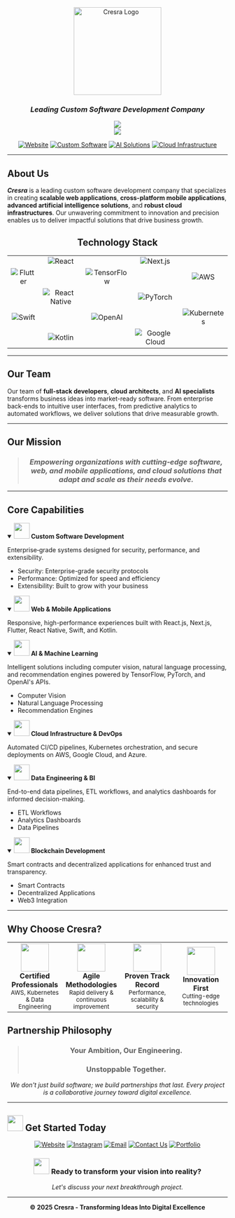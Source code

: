 <div align="center">

<img src="https://cresra.com/_next/image?url=%2Flogos%2Flogo.png&w=256&q=75" alt="Cresra Logo" width="200" height="auto" />

### *Leading Custom Software Development Company*

<p align="center">
  <img src="https://readme-typing-svg.herokuapp.com?font=Fira+Code&weight=600&size=24&duration=2000&pause=1000&color=019062&center=true&vCenter=true&width=500&lines=Your+Ambition%2C+Our+Engineering" />
  <br/>
  <img src="https://readme-typing-svg.herokuapp.com?font=Fira+Code&weight=600&size=24&duration=2000&pause=1000&color=019062&center=true&vCenter=true&width=500&lines=Unstoppable+Together" />
</p>

[![Website](https://img.shields.io/badge/🌐_Website-cresra.com-019062?style=for-the-badge&logo=globe&logoColor=white)](https://cresra.com)
[![Custom Software](https://img.shields.io/badge/⚡_Custom_Software-Development-4d1b4d?style=for-the-badge)](https://cresra.com)
[![AI Solutions](https://img.shields.io/badge/🤖_AI_&_ML-Solutions-019062?style=for-the-badge)](https://cresra.com)
[![Cloud Infrastructure](https://img.shields.io/badge/☁️_Cloud-Infrastructure-4d1b4d?style=for-the-badge)](https://cresra.com)

---

</div>

## **About Us**

***Cresra*** is a leading custom software development company that specializes in creating **scalable web applications**, **cross-platform mobile applications**, **advanced artificial intelligence solutions**, and **robust cloud infrastructures**. Our unwavering commitment to innovation and precision enables us to deliver impactful solutions that drive business growth.

<div align="center">

## **Technology Stack**

<table>
<tr>
<td></td>
<td align="center">
<img src="https://img.shields.io/badge/React-61DAFB?style=for-the-badge&logo=react&logoColor=black" alt="React"/>
</td>
<td></td>
<td align="center">
<img src="https://img.shields.io/badge/Next.js-000000?style=for-the-badge&logo=next.js&logoColor=white" alt="Next.js"/>
</td>
<td></td>
</tr>
<tr>
<td align="center">
<img src="https://img.shields.io/badge/Flutter-02569B?style=for-the-badge&logo=flutter&logoColor=white" alt="Flutter"/>
</td>
<td></td>
<td align="center">
<img src="https://img.shields.io/badge/TensorFlow-FF6F00?style=for-the-badge&logo=tensorflow&logoColor=white" alt="TensorFlow"/>
</td>
<td></td>
<td align="center">
<img src="https://img.shields.io/badge/AWS-232F3E?style=for-the-badge&logo=amazon-aws&logoColor=white" alt="AWS"/>
</td>
</tr>
<tr>
<td></td>
<td align="center">
<img src="https://img.shields.io/badge/React_Native-20232A?style=for-the-badge&logo=react&logoColor=61DAFB" alt="React Native"/>
</td>
<td></td>
<td align="center">
<img src="https://img.shields.io/badge/PyTorch-EE4C2C?style=for-the-badge&logo=pytorch&logoColor=white" alt="PyTorch"/>
</td>
<td></td>
</tr>
<tr>
<td align="center">
<img src="https://img.shields.io/badge/Swift-FA7343?style=for-the-badge&logo=swift&logoColor=white" alt="Swift"/>
</td>
<td></td>
<td align="center">
<img src="https://img.shields.io/badge/OpenAI-412991?style=for-the-badge&logo=openai&logoColor=white" alt="OpenAI"/>
</td>
<td></td>
<td align="center">
<img src="https://img.shields.io/badge/Kubernetes-326CE5?style=for-the-badge&logo=kubernetes&logoColor=white" alt="Kubernetes"/>
</td>
</tr>
<tr>
<td></td>
<td align="center">
<img src="https://img.shields.io/badge/Kotlin-0095D5?style=for-the-badge&logo=kotlin&logoColor=white" alt="Kotlin"/>
</td>
<td></td>
<td align="center">
<img src="https://img.shields.io/badge/Google_Cloud-4285F4?style=for-the-badge&logo=google-cloud&logoColor=white" alt="Google Cloud"/>
</td>
<td></td>
</tr>
</table>

</div>

---

## **Our Team**

Our team of **full-stack developers**, **cloud architects**, and **AI specialists** transforms business ideas into market-ready software. From enterprise back-ends to intuitive user interfaces, from predictive analytics to automated workflows, we deliver solutions that drive measurable growth.

---

## **Our Mission**

<div align="center">

> ### *Empowering organizations with cutting‑edge software, web, and mobile applications, and cloud solutions that adapt and scale as their needs evolve.*

</div>

---

## **Core Capabilities**

<details open>
<summary><b><img src="https://cdn-icons-gif.flaticon.com/17122/17122545.gif" width="36"> Custom Software Development</b></summary>

Enterprise‑grade systems designed for security, performance, and extensibility.

- Security: Enterprise-grade security protocols
- Performance: Optimized for speed and efficiency  
- Extensibility: Built to grow with your business
</details>

<details open>
<summary><b><img src="https://cdn-icons-gif.flaticon.com/14447/14447787.gif" width="36"> Web & Mobile Applications</b></summary>

Responsive, high-performance experiences built with React.js, Next.js, Flutter, React Native, Swift, and Kotlin.
</details>

<details open>
<summary><b><img src="https://cdn-icons-gif.flaticon.com/10971/10971749.gif" width="36"> AI & Machine Learning</b></summary>

Intelligent solutions including computer vision, natural language processing, and recommendation engines powered by TensorFlow, PyTorch, and OpenAI's APIs.

- Computer Vision
- Natural Language Processing  
- Recommendation Engines
</details>

<details open>
<summary><b><img src="https://cdn-icons-gif.flaticon.com/15713/15713079.gif" width="36"> Cloud Infrastructure & DevOps</b></summary>

Automated CI/CD pipelines, Kubernetes orchestration, and secure deployments on AWS, Google Cloud, and Azure.
</details>

<details open>
<summary><b><img src="https://cdn-icons-gif.flaticon.com/9872/9872469.gif" width="36"> Data Engineering & BI</b></summary>

End-to-end data pipelines, ETL workflows, and analytics dashboards for informed decision-making.

- ETL Workflows
- Analytics Dashboards
- Data Pipelines
</details>

<details open>
<summary><b><img src="https://cdn-icons-gif.flaticon.com/16866/16866018.gif" width="36"> Blockchain Development</b></summary>

Smart contracts and decentralized applications for enhanced trust and transparency.

- Smart Contracts
- Decentralized Applications
- Web3 Integration
</details>

---

## **Why Choose Cresra?**

<div align="center">

<table>
<tr>
<td align="center" width="25%">
<img src="https://cdn-icons-gif.flaticon.com/10690/10690664.gif" width="64">
<br><b>Certified Professionals</b>
<br><small>AWS, Kubernetes & Data Engineering</small>
</td>
<td align="center" width="25%">
<img src="https://cdn-icons-gif.flaticon.com/18863/18863575.gif" width="64">
<br><b>Agile Methodologies</b>
<br><small>Rapid delivery & continuous improvement</small>
</td>
<td align="center" width="25%">
<img src="https://cdn-icons-gif.flaticon.com/16894/16894129.gif" width="64">
<br><b>Proven Track Record</b>
<br><small>Performance, scalability & security</small>
</td>
<td align="center" width="25%">
<img src="https://cdn-icons-gif.flaticon.com/15557/15557672.gif" width="64">
<br><b>Innovation First</b>
<br><small>Cutting-edge technologies</small>
</td>
</tr>
</table>

</div>

## **Partnership Philosophy**

<div align="center">

> ### **Your Ambition, Our Engineering.**  
> ### **Unstoppable Together.**

*We don't just build software; we build partnerships that last. Every project is a collaborative journey toward digital excellence.*

</div>

---
## <img src="https://cdn-icons-gif.flaticon.com/17428/17428676.gif" width="36"/> **Get Started Today**

<div align="center">

[![Website](https://img.shields.io/badge/Visit_Our_Website-019062?style=for-the-badge&logo=globe&logoColor=white)](https://cresra.com)
[![Instagram](https://img.shields.io/badge/Visit_Our_Instagram-4d1b4d?style=for-the-badge&logo=instagram&logoColor=white)](https://instagram.com/cresra.dev)
[![Email](https://img.shields.io/badge/Email_Us-019062?style=for-the-badge&logo=mail&logoColor=white)](mailto:contact@cresra.com)
[![Contact Us](https://img.shields.io/badge/Start_Your_Project-4d1b4d?style=for-the-badge&logo=rocket&logoColor=white)](https://cresra.com/contact)
[![Portfolio](https://img.shields.io/badge/View_Portfolio-019062?style=for-the-badge&logo=briefcase&logoColor=white)](https://cresra.com/portfolio)

### <img src="https://cdn-icons-gif.flaticon.com/12322/12322090.gif" width="36"/> **Ready to transform your vision into reality?**
*Let's discuss your next breakthrough project.*

---

**© 2025 Cresra - Transforming Ideas Into Digital Excellence**

</div>

